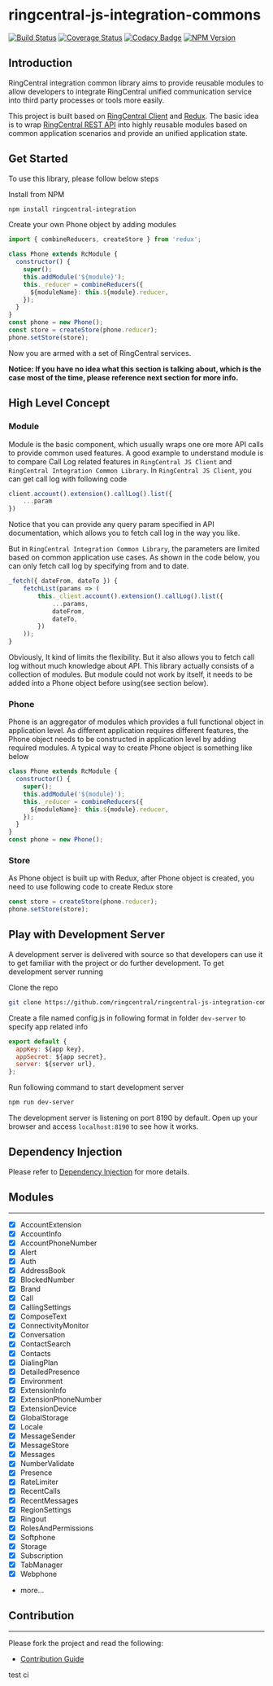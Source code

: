 # ringcentral-js-integration-commons

[![Build Status](https://travis-ci.org/ringcentral/ringcentral-js-integration-commons.svg?branch=master)](https://travis-ci.org/ringcentral/ringcentral-js-integration-commons)
[![Coverage Status](https://coveralls.io/repos/github/ringcentral/ringcentral-js-integration-commons/badge.svg?branch=master)](https://coveralls.io/github/ringcentral/ringcentral-js-integration-commons?branch=master)
[![Codacy Badge](https://api.codacy.com/project/badge/Grade/39f7f85c990b4eeab98702c89cdd31d3)](https://www.codacy.com/app/RingCentral/ringcentral-js-integration-commons?utm_source=github.com&utm_medium=referral&utm_content=ringcentral/ringcentral-js-integration-commons&utm_campaign=badger)
[![NPM Version](https://img.shields.io/npm/v/ringcentral-integration.svg?style=flat-square)](https://www.npmjs.com/package/ringcentral-integration)


## Introduction

RingCentral integration common library aims to provide reusable modules to allow developers to integrate RingCentral unified communication service into third party processes or tools more easily.

This project is built based on [RingCentral Client](https://www.npmjs.com/package/ringcentral-client) and [Redux](https://github.com/reactjs/redux). The basic idea is to wrap [RingCentral REST API](https://developer.ringcentral.com/) into highly reusable modules based on common application scenarios and provide an unified application state.

## Get Started

To use this library, please follow below steps

Install from NPM

```bash
npm install ringcentral-integration
```

Create your own Phone object by adding modules

```javascript
import { combineReducers, createStore } from 'redux';

class Phone extends RcModule {
  constructor() {
    super();
    this.addModule('${module}');
    this._reducer = combineReducers({
      ${moduleName}: this.${module}.reducer,
    });
  }
}
const phone = new Phone();
const store = createStore(phone.reducer);
phone.setStore(store);

```

Now you are armed with a set of RingCentral services.

**Notice: If you have no idea what this section is talking about, which is the case most of the time, please reference next section for more info.**

## High Level Concept

### Module

Module is the basic component, which usually wraps one ore more API calls to provide common used features. A good example to understand module is to compare Call Log related features in `RingCentral JS Client` and `RingCentral Integration Common Library`. In `RingCentral JS Client`, you can get call log with following code

```javascript
client.account().extension().callLog().list({
	...param
})
```

Notice that you can provide any query param specified in API documentation, which allows you to fetch call log in the way you like.

But in `RingCentral Integration Common Library`, the parameters are limited based on common application use cases. As shown in the code below, you can only fetch call log by specifying from and to date.

```javascript
_fetch({ dateFrom, dateTo }) {
	fetchList(params => (
		this._client.account().extension().callLog().list({
			...params,
			dateFrom,
			dateTo,
		})
	));
}
```

Obviously, It kind of limits the flexibility. But it also allows you to fetch call log without much knowledge about API.
This library actually consists of a collection of modules. But module could not work by itself, it needs to be added into a Phone object before using(see section below).

### Phone

Phone is an aggregator of modules which provides a full functional object in application level. As different application requires different features, the Phone object needs to be constructed in application level by adding required modules. A typical way to create Phone object is something like below

```javascript
class Phone extends RcModule {
  constructor() {
    super();
    this.addModule('${module}');
    this._reducer = combineReducers({
      ${moduleName}: this.${module}.reducer,
    });
  }
}
const phone = new Phone();
```

### Store
As Phone object is built up with Redux, after Phone object is created, you need to use following code to create Redux store

```javascript
const store = createStore(phone.reducer);
phone.setStore(store);
```

## Play with Development Server

A development server is delivered with source so that developers can use it to get familiar with the project or do further development. To get development server running

Clone the repo

```bash
git clone https://github.com/ringcentral/ringcentral-js-integration-commons.git
```

Create a file named config.js in following format in folder `dev-server` to specify app related info

```javascript
export default {
  appKey: ${app key},
  appSecret: ${app secret},
  server: ${server url},
};
```

Run following command to start development server

```bash
npm run dev-server
```

The development server is listening on port 8190 by default. Open up your browser and access `localhost:8190` to see how it works.

## Dependency Injection
Please refer to [Dependency Injection](docs/dependency-injection.md) for more details.

## Modules
---

- [x] AccountExtension
- [x] AccountInfo
- [x] AccountPhoneNumber
- [x] Alert
- [x] Auth
- [x] AddressBook
- [x] BlockedNumber
- [x] Brand
- [x] Call
- [x] CallingSettings
- [x] ComposeText
- [x] ConnectivityMonitor
- [x] Conversation
- [x] ContactSearch
- [x] Contacts
- [x] DialingPlan
- [x] DetailedPresence
- [x] Environment
- [x] ExtensionInfo
- [x] ExtensionPhoneNumber
- [x] ExtensionDevice
- [x] GlobalStorage
- [x] Locale
- [x] MessageSender
- [x] MessageStore
- [x] Messages
- [x] NumberValidate
- [x] Presence
- [x] RateLimiter
- [x] RecentCalls
- [x] RecentMessages
- [x] RegionSettings
- [x] Ringout
- [x] RolesAndPermissions
- [x] Softphone
- [x] Storage
- [x] Subscription
- [x] TabManager
- [x] Webphone
- more...

## Contribution
---

Please fork the project and read the following:

- [Contribution Guide](docs/contribute.md)

test ci
